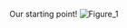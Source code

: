 Our starting point!
![Figure_1](https://user-images.githubusercontent.com/97138488/211065687-bb51b963-f32a-418c-8a2f-251b837091b5.png)
